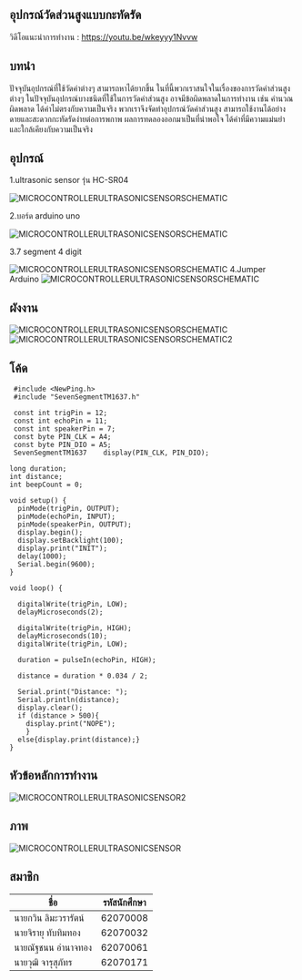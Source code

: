 ## อุปกรณ์วัดส่วนสูงแบบกะทัดรัด
วิดีโอแนะนำการทำงาน : https://youtu.be/wkeyyy1Nvvw
## บทนำ
ปัจจุบันอุปกรณ์ที่ใช้วัดค่าต่างๆ สามารถหาได้ยากขึ้น ในที่นี้พวกเราสนใจในเรื่องของการวัดค่าส่วนสูงต่างๆ ในปัจจุบันอุปกรณ์บางชนิดที่ใช้ในการวัดค่าส่วนสูง อาจมีข้อผิดพลาดในการทำงาน เช่น คำนวณผิดพลาด ได้ค่าไม่ตรงกับความเป็นจริง พวกเราจึงจัดทำอุปกรณ์วัดค่าส่วนสูง สามารถใช้งานได้อย่างดายและสะดวกกะทัดรัดง่ายต่อการพกาพ ผลการทดลองออกมาเป็นที่น่าพอใจ ได้ค่าที่มีความแม่นยำ และใกล้เคียงกับความเป็นจริง

## อุปกรณ์
1.ultrasonic sensor รุ่น HC-SR04

![MICROCONTROLLERULTRASONICSENSORSCHEMATIC](https://gb.lnwfile.com/ir48b6.png)

2.บอร์ด arduino uno

![MICROCONTROLLERULTRASONICSENSORSCHEMATIC](https://o.lnwfile.com/g04196.jpg)

3.7 segment 4 digit

![MICROCONTROLLERULTRASONICSENSORSCHEMATIC](https://ae01.alicdn.com/kf/HTB1nAEtc7voK1RjSZFNq6AxMVXat/Tm1637-4-led-0-56-0-56-7-arduino.jpg)
4.Jumper Arduino
![MICROCONTROLLERULTRASONICSENSORSCHEMATIC](https://cu.lnwfile.com/ea1jr8.jpg)


## ผังงาน
![MICROCONTROLLERULTRASONICSENSORSCHEMATIC](https://user-images.githubusercontent.com/56569795/81039152-63641080-8ed2-11ea-84a2-0c6badaa1189.jpg)
![MICROCONTROLLERULTRASONICSENSORSCHEMATIC2](https://user-images.githubusercontent.com/56569795/81039161-6c54e200-8ed2-11ea-9ba5-a45be2c0bdff.jpg)




## โค้ด
~~~~~~~~~
 #include <NewPing.h>
 #include "SevenSegmentTM1637.h"

 const int trigPin = 12;
 const int echoPin = 11;
 const int speakerPin = 7;
 const byte PIN_CLK = A4;
 const byte PIN_DIO = A5;
 SevenSegmentTM1637    display(PIN_CLK, PIN_DIO);
 
long duration;
int distance;
int beepCount = 0;
 
void setup() {
  pinMode(trigPin, OUTPUT);
  pinMode(echoPin, INPUT);
  pinMode(speakerPin, OUTPUT);
  display.begin();
  display.setBacklight(100);
  display.print("INIT");
  delay(1000);
  Serial.begin(9600);
}
 
void loop() {
   
  digitalWrite(trigPin, LOW);
  delayMicroseconds(2);
 
  digitalWrite(trigPin, HIGH);
  delayMicroseconds(10);
  digitalWrite(trigPin, LOW);
 
  duration = pulseIn(echoPin, HIGH);
 
  distance = duration * 0.034 / 2;
 
  Serial.print("Distance: ");
  Serial.println(distance);
  display.clear();
  if (distance > 500){
    display.print("NOPE");
    }
  else{display.print(distance);}
}
~~~~~~~~~
## หัวข้อหลักการทำงาน
![MICROCONTROLLERULTRASONICSENSOR2](https://user-images.githubusercontent.com/56569795/81039242-ac1bc980-8ed2-11ea-9109-f7a6e7ccab23.jpg)
## ภาพ
![MICROCONTROLLERULTRASONICSENSOR](https://user-images.githubusercontent.com/56569795/81038956-e0db5100-8ed1-11ea-908e-b02f21f80e4b.jpg)

## สมาชิก
  | ชื่อ | รหัสนักศึกษา |
  | --- | --- |
  | นายกวิน ลิมะวรารัตน์ | 62070008 |
  | นายจิรายุ ทับทิมทอง | 62070032 |
  | นายณัฐชนน อำนาจทอง | 62070061 |
  | นายวุฒิ จารุสุภัทร | 62070171 |
  
